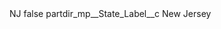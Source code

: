 <?xml version="1.0" encoding="UTF-8"?>
<CustomMetadata xmlns="http://soap.sforce.com/2006/04/metadata" xmlns:xsi="http://www.w3.org/2001/XMLSchema-instance" xmlns:xsd="http://www.w3.org/2001/XMLSchema">
    <label>NJ</label>
    <protected>false</protected>
    <values>
        <field>partdir_mp__State_Label__c</field>
        <value xsi:type="xsd:string">New Jersey</value>
    </values>
</CustomMetadata>
